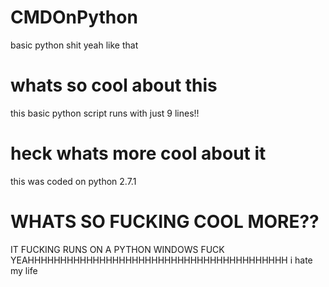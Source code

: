 # CMDOnPython
basic python shit yeah like that
# whats so cool about this
this basic python script runs with just 9 lines!!
# heck whats more cool about it
this was coded on python 2.7.1
# WHATS SO FUCKING COOL MORE??
IT FUCKING RUNS ON A PYTHON WINDOWS FUCK YEAHHHHHHHHHHHHHHHHHHHHHHHHHHHHHHHHHHHHHHHH
i hate my life
